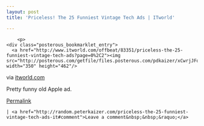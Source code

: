 ```yaml
---
layout: post
title: 'Priceless! The 25 Funniest Vintage Tech Ads | ITworld'

---
```



        <p>
	<div class="posterous_bookmarklet_entry">
      <a href="http://www.itworld.com/offbeat/83351/priceless-the-25-funniest-vintage-tech-ads?page=0%2C2"><img src="http://posterous.com/getfile/files.posterous.com/pdkaizer/xCwrjJFolHeDtFpHuqxFrzmJcegIjwGdbkGqlccvHAbHaCyEiEsgpvgdwIdm/media_httpwwwitworldcomsitesdefaultfilesu4502applecomputeradamjpg_exAEEBglhefuGGn.jpg.scaled500.jpg" width="350" height="462"/>
</a>

<div class="posterous_quote_citation">via <a href="http://www.itworld.com/offbeat/83351/priceless-the-25-funniest-vintage-tech-ads?page=0%2C2">itworld.com</a></div>
    <p>Pretty funny old Apple ad.</p></div>
	
</p>

<p><a href="http://random.peterkaizer.com/priceless-the-25-funniest-vintage-tech-ads-it">Permalink</a> 

	| <a href="http://random.peterkaizer.com/priceless-the-25-funniest-vintage-tech-ads-it#comment">Leave a comment&nbsp;&nbsp;&raquo;</a>

</p>
      
